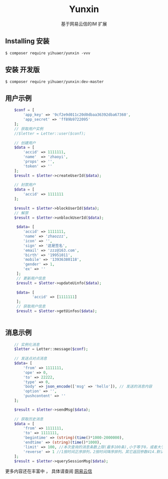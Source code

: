 <h1 align="center"> Yunxin </h1>

<p align="center"> 基于网易云信的IM 扩展</p>


## Installing 安装

```shell
$ composer require yihuaer/yunxin -vvv
```
## 安装 开发版
```shell
$ composer require yihuaer/yunxin:dev-master
```
## 用户示例
```php
    $conf = [
        'app_key' => '9cf2e9d011c20d0dbaa36392dba67360',
        'app_secret' => 'ff89b9722095'
    ];
    // 获取用户实例
    //$letter = Letter::user($conf);
    
    // 创建用户
    $data = [
        'accid' => 1111111,
        'name'  => 'zhaoyi',
        'props' => '',
        'token' => ''
    ];
    $result = $letter->createUserId($data);
    
    // 封禁用户
    $data = [
        'accid' => 1111111
    ];
    
    $result = $letter->blockUserId($data);
    // 解禁
    $result = $letter->unblockUserId($data);
    
     $data= [
        'accid' => 1111111,
        'name' => 'zhaozzz',
        'icon' => '',
        'sign' => '这是签名',
        'email' => 'zzz@163.com',
        'birth' => '19951011',
        'mobile' => '13936380118',
        'gender' => 1,
        'ex' => ''
     ];
     // 更新用户信息
     $result = $letter->updateUinfo($data);
    
     $data= [
            'accid' => [1111111]
     ];
     // 获取用户信息
     $result = $letter->getUinfos($data);
    
```

## 消息示例
```php
    // 实例化消息
    $letter = Letter::message($conf);
    
    // 发送点对点消息
    $data= [
        'from' => 1111111,
        'ope' => 0,
        'to' => 22222,
        'type' => 0,
        'body' => json_encode(['msg' => 'hello']), // 发送的消息内容
        'option' => '',
        'pushcontent' => ''
    ];

    $result = $letter->sendMsg($data);
    
    // 获取历史消息
    $data = [
        'from' => 1111111,
        'to' => 1111111,
        'begintime' => (string)(time()*1000-2000000),
        'endtime' => (string)(time()*1000),
        'limit' => 100, //本次查询的消息条数上限(最多100条),小于等于0，或者大于100，会提示参数错误
        'reverse' => 1 //1按时间正序排列，2按时间降序排列。其它返回参数414.默认是按降序排列。
    ];
    $result = $letter->querySessionMsg($data);
```
    
更多内容还在丰富中 ， 具体请查阅 
[网易云信](https://dev.yunxin.163.com/docs/product/IM%E5%8D%B3%E6%97%B6%E9%80%9A%E8%AE%AF/%E6%96%B0%E6%89%8B%E6%8E%A5%E5%85%A5%E6%8C%87%E5%8D%97)